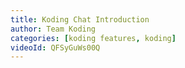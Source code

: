 ```yaml
---
title: Koding Chat Introduction
author: Team Koding
categories: [koding features, koding]
videoId: QFSyGuWs00Q
---
```

